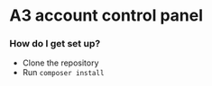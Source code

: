 # A3 account control panel

### How do I get set up? ###

* Clone the repository
* Run ``composer install``